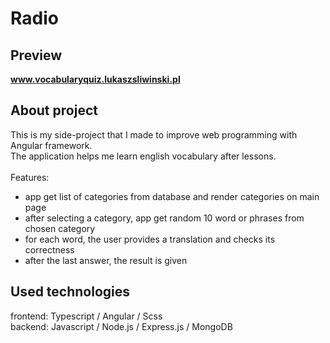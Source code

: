# Radio

## Preview

<b>www.vocabularyquiz.lukaszsliwinski.pl</b>

## About project

This is my side-project that I made to improve web programming with Angular framework.<br>
The application helps me learn english vocabulary after lessons.<br><br>
Features:

- app get list of categories from database and render categories on main page
- after selecting a category, app get random 10 word or phrases from chosen category
- for each word, the user provides a translation and checks its correctness
- after the last answer, the result is given

## Used technologies

frontend: Typescript / Angular / Scss<br>
backend: Javascript / Node.js / Express.js / MongoDB<br>
